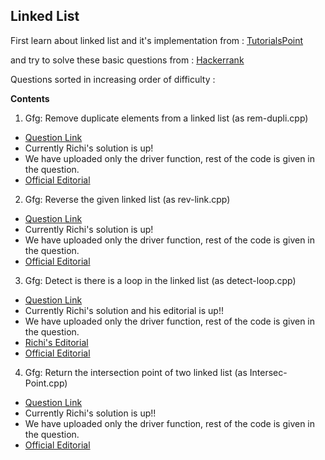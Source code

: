 ﻿## Linked List


First learn about linked list and it's implementation from :
[TutorialsPoint](https://www.tutorialspoint.com/data_structures_algorithms/linked_list_algorithms.htm)

and try to solve these basic questions from :
[Hackerrank](https://www.hackerrank.com/domains/data-structures?filters%5Bsubdomains%5D%5B%5D=linked-lists)



Questions sorted in increasing order of difficulty : 

**Contents**

1. Gfg: Remove duplicate elements from a linked list (as rem-dupli.cpp)

- [Question Link](https://practice.geeksforgeeks.org/problems/remove-duplicate-element-from-sorted-linked-list/1)
- Currently Richi's solution is up!
- We have uploaded only the driver function, rest of the code is given in the question.
- [Official Editorial](https://www.geeksforgeeks.org/remove-duplicates-from-a-sorted-linked-list/)

2. Gfg: Reverse the given linked list (as rev-link.cpp)

- [Question Link](https://practice.geeksforgeeks.org/problems/reverse-a-linked-list/1)
- Currently Richi's solution is up!
- We have uploaded only the driver function, rest of the code is given in the question.
- [Official Editorial](https://www.geeksforgeeks.org/reverse-a-linked-list/)

3. Gfg: Detect is there is a loop in the linked list (as detect-loop.cpp)

- [Question Link](https://practice.geeksforgeeks.org/problems/detect-loop-in-linked-list/1)
- Currently Richi's solution and his editorial is up!!
- We have uploaded only the driver function, rest of the code is given in the question.
- [Richi's Editorial](https://github.com/richidubey/AwesomeDataStructuresAndAlgorithms/blob/master/Linked%20List/Editorial-Detect-Loop-RD.md)
- [Official Editorial](https://www.geeksforgeeks.org/detect-loop-in-a-linked-list/)

4. Gfg: Return the intersection point of two linked list (as Intersec-Point.cpp)

- [Question Link](https://practice.geeksforgeeks.org/problems/intersection-point-in-y-shapped-linked-lists/1)
- Currently Richi's solution is up!!
- We have uploaded only the driver function, rest of the code is given in the question.
- [Official Editorial](https://www.geeksforgeeks.org/write-a-function-to-get-the-intersection-point-of-two-linked-lists/)


